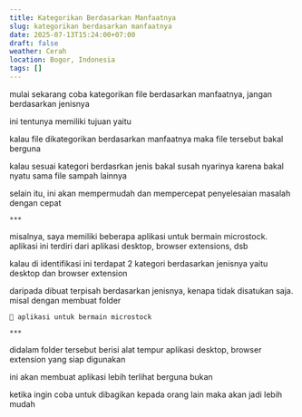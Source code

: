 ```yaml
---
title: Kategorikan Berdasarkan Manfaatnya
slug: kategorikan berdasarkan manfaatnya
date: 2025-07-13T15:24:00+07:00
draft: false
weather: Cerah
location: Bogor, Indonesia
tags: []
---
```


mulai sekarang coba kategorikan file berdasarkan manfaatnya, jangan berdasarkan jenisnya

ini tentunya memiliki tujuan yaitu

kalau file dikategorikan berdasarkan manfaatnya maka file tersebut bakal berguna

kalau sesuai kategori berdasrkan jenis bakal susah nyarinya karena bakal nyatu sama file sampah lainnya

selain itu, ini akan mempermudah dan mempercepat penyelesaian masalah dengan cepat

`***`

misalnya, saya memiliki beberapa aplikasi untuk bermain microstock. aplikasi ini terdiri dari aplikasi desktop, browser extensions, dsb

kalau di identifikasi ini terdapat 2 kategori berdasarkan jenisnya yaitu desktop dan browser extension

daripada dibuat terpisah berdasarkan jenisnya, kenapa tidak disatukan saja. misal dengan membuat folder

```
📂 aplikasi untuk bermain microstock
```

`***`

didalam folder tersebut berisi alat tempur aplikasi desktop, browser extension yang siap digunakan

ini akan membuat aplikasi lebih terlihat berguna bukan

ketika ingin coba untuk dibagikan kepada orang lain maka akan jadi lebih mudah